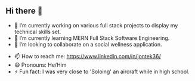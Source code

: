 ## Hi there 👋

<!--
**tigerhostsolutions/TIGERHOSTSOLUTIONS** is a ✨ _special_ ✨ repository because its `README.md` (this file) appears on your GitHub profile.

Here are some ideas to get you started:
-->
- 🔭 I’m currently working on various full stack projects to display my technical skills set.
- 🌱 I’m currently learning MERN Full Stack Software Engineering.
- 👯 I’m looking to collaborate on a social wellness application.
<!--
- 🤔 I’m looking for help with ...
- 💬 Ask me about ...
-->
- 📫 How to reach me: https://www.linkedin.com/in/jontek36/
- 😄 Pronouns: He/Him
- ⚡ Fun fact: I was very close to 'Soloing' an aircraft while in high school.

